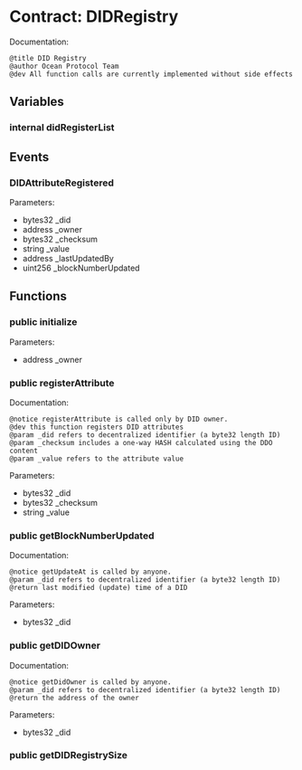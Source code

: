 
# Contract: DIDRegistry

Documentation:
```
@title DID Registry
@author Ocean Protocol Team
@dev All function calls are currently implemented without side effects
```

## Variables

### internal didRegisterList

## Events

###  DIDAttributeRegistered
Parameters:
* bytes32 _did
* address _owner
* bytes32 _checksum
* string _value
* address _lastUpdatedBy
* uint256 _blockNumberUpdated

## Functions

### public initialize
Parameters:
* address _owner

### public registerAttribute

Documentation:

```
@notice registerAttribute is called only by DID owner.
@dev this function registers DID attributes
@param _did refers to decentralized identifier (a byte32 length ID)
@param _checksum includes a one-way HASH calculated using the DDO content
@param _value refers to the attribute value
```
Parameters:
* bytes32 _did
* bytes32 _checksum
* string _value

### public getBlockNumberUpdated

Documentation:

```
@notice getUpdateAt is called by anyone.
@param _did refers to decentralized identifier (a byte32 length ID)
@return last modified (update) time of a DID
```
Parameters:
* bytes32 _did

### public getDIDOwner

Documentation:

```
@notice getDidOwner is called by anyone.
@param _did refers to decentralized identifier (a byte32 length ID)
@return the address of the owner
```
Parameters:
* bytes32 _did

### public getDIDRegistrySize

